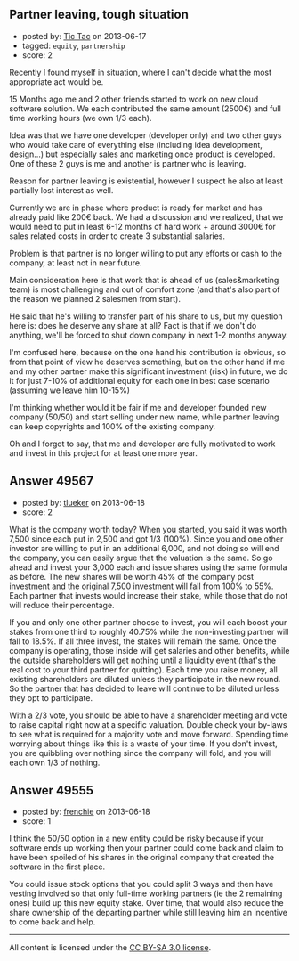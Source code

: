 ## Partner leaving, tough situation

- posted by: [Tic Tac](https://stackexchange.com/users/-1/26675-tic-tac) on 2013-06-17
- tagged: `equity`, `partnership`
- score: 2

Recently I found myself in situation, where I can't decide what the most appropriate act would be.

15 Months ago me and 2 other friends started to work on new cloud software solution. We each contributed the same amount (2500€) and full time working hours (we own 1/3 each).

Idea was that we have one developer (developer only) and two other guys who would take care of everything else (including idea development, design...) but especially sales and marketing once product is developed. One of these 2 guys is me and another is partner who is leaving.

Reason for partner leaving is existential, however I suspect he also at least partially lost interest as well.

Currently we are in phase where product is ready for market and has already paid like 200€ back. We had a discussion and we realized, that we would need to put in least 6-12 months of hard work + around 3000€ for sales related costs in order to create 3 substantial salaries.

Problem is that partner is no longer willing to put any efforts or cash to the company, at least not in near future.

Main consideration here is that work that is ahead of us (sales&marketing team) is most challenging and out of comfort zone (and that's also part of the reason we planned 2 salesmen from start).

He said that he's willing to transfer part of his share to us, but my question here is: does he deserve any share at all? Fact is that if we don't do anything, we'll be forced to shut down company in next 1-2 months anyway.

I'm confused here, because on the one hand his contribution is obvious, so from that point of view he deserves something, but on the other hand if me and my other partner make this significant investment (risk) in future, we do it for just 7-10% of additional equity for each one in best case scenario (assuming we leave him 10-15%)

I'm thinking whether would it be fair if me and developer founded new company (50/50) and start selling under new name, while partner leaving can keep copyrights and 100% of the existing company.

Oh and I forgot to say, that me and developer are fully motivated to work and invest in this project for at least one more year.




## Answer 49567

- posted by: [tlueker](https://stackexchange.com/users/-1/26339-tlueker) on 2013-06-18
- score: 2

What is the company worth today? When you started, you said it was worth 7,500 since each put in 2,500 and got 1/3 (100%). Since you and one other investor are willing to put in an additional 6,000, and not doing so will end the company, you can easily argue that the valuation is the same. So go ahead and invest your 3,000 each and issue shares using the same formula as before.  The new shares will be worth 45% of the company post investment and the original 7,500 investment will fall from 100% to 55%.  Each partner that invests would increase their stake, while those that do not will reduce their percentage.

If you and only one other partner choose to invest, you will each boost your stakes from one third to roughly 40.75% while the non-investing partner will fall to 18.5%.  If all three invest, the stakes will remain the same.  Once the company is operating, those inside will get salaries and other benefits, while the outside shareholders will get nothing until a liquidity event (that's the real cost to your third partner for quitting).   Each time you raise money, all existing shareholders are diluted unless they participate in the new round. So the partner that has decided to leave will continue to be diluted unless they opt to participate.
 
With a 2/3 vote, you should be able to have a shareholder meeting and vote to raise capital right now at a specific valuation.  Double check your by-laws to see what is required for a majority vote and move forward.  Spending time worrying about things like this is a waste of your time.  If you don't invest, you are quibbling over nothing since the company will fold, and you will each own 1/3 of nothing.



## Answer 49555

- posted by: [frenchie](https://stackexchange.com/users/-1/15155-frenchie) on 2013-06-18
- score: 1

I think the 50/50 option in a new entity could be risky because if your software ends up working then your partner could come back and claim to have been spoiled of his shares in the original company that created the software in the first place.

You could issue stock options that you could split 3 ways and then have vesting involved so that only full-time working partners (ie the 2 remaining ones) build up this new equity stake. Over time, that would also reduce the share ownership of the departing partner while still leaving him an incentive to come back and help.



---

All content is licensed under the [CC BY-SA 3.0 license](https://creativecommons.org/licenses/by-sa/3.0/).
